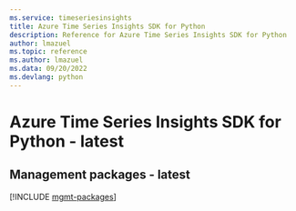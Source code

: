```yaml
---
ms.service: timeseriesinsights
title: Azure Time Series Insights SDK for Python
description: Reference for Azure Time Series Insights SDK for Python
author: lmazuel
ms.topic: reference
ms.author: lmazuel
ms.data: 09/20/2022
ms.devlang: python
---
```

# Azure Time Series Insights SDK for Python - latest

## Management packages - latest
[!INCLUDE [mgmt-packages](time-series-insights-mgmt-index.md)]